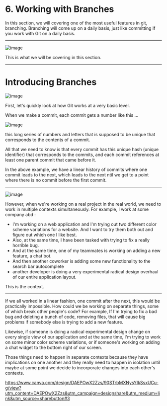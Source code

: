 # 6. Working with Branches

In this section, we will covering one of the most useful features in git, branching. Branching will come up on a daily basis, just like committing if you work with Git on a daily basis.

---

![image](https://user-images.githubusercontent.com/107522496/215620226-cb09b467-ad8b-42df-9ab8-cc7d538faaf2.png)

This is what we will be covering in this section.

---

# Introducing Branches

![image](https://user-images.githubusercontent.com/107522496/215620602-85038bcf-46b2-479f-a92c-7095f19941a5.png)

First, let's quickly look at how Git works at a very basic level. 

When we make a commit, each commit gets a number like this ...

![image](https://user-images.githubusercontent.com/107522496/215621099-da50a031-9d5b-4c43-aeeb-ecccac0e82b7.png)

this long series of numbers and letters that is supposed to be unique that corresponds to the contents of a commit.

All that we need to know is that every commit has this unique hash (unique identifier) that corresponds to the commits, and each commit references at least one parent commit that came before it.

In the above example, we have a linear history of commits where one commit leads to the next, which leads to the next ntil we get to a point where there is no commit before the first commit. 

---

![image](https://user-images.githubusercontent.com/107522496/215621287-895aaba1-22da-4eef-8983-5881e1f396dd.png)

However, when we're working on a real project in the real world, we need to work in multiple contexts simultaneously. For example, I work at some company abd :

* I'm working on a web application and I'm trying out two different color scheme variations for a website. And I want to try them both out and figure out which one I like best. 
* Also, at the same time, I have been tasked with trying to fix a really horrible bug.
* And at the same time, one of my teammates is working on adding a new feature, a chat bot.
* And then another coworker is adding some new functionality to the search bar autocomplete
* another developer is doing a very experimental radical design overhaul of our entire application layout.

This is the context.

---

If we all worked in a linear fashion, one commit after the next, this would be practically impossible. How could we be working on separate things, some of which break other people's code? For example, If I'm trying to fix a bad bug and deleting a bunch of code, removing files, that will cause big problems if somebody else is trying to add a new feature.

Likewise, if someone is doing a radical experimental design change on every single view of our application and at the same time, I'm trying to work on some minor color scheme variations, or if someone's working on adding a chat widget to the bottom right of our screen.

Those things need to happen in separate contexts because they have implications on one another and they really need to happen in isolation until maybe at some point we decide to incorporate changes into each other's contexts.












https://www.canva.com/design/DAEPOwX2Zzs/90STrbMXNysYIkSsxUCu-g/view?utm_content=DAEPOwX2Zzs&utm_campaign=designshare&utm_medium=link&utm_source=sharebutton#3









